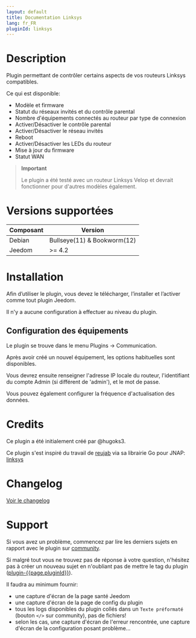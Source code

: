 ```yaml
---
layout: default
title: Documentation Linksys
lang: fr_FR
pluginId: linksys
---
```


# Description

Plugin permettant de contrôler certains aspects de vos routeurs Linksys compatibles.

Ce qui est disponible:

- Modèle et firmware
- Statut du réseaux invités et du contrôle parental
- Nombre d'équipements connectés au routeur par type de connexion
- Activer/Désactiver le contrôle parental
- Activer/Désactiver le réseau invités
- Reboot
- Activer/Désactiver les LEDs du routeur
- Mise à jour du firmware
- Statut WAN

> **Important**
>
> Le plugin a été testé avec un routeur Linksys Velop et devrait fonctionner pour d'autres modèles également.

# Versions supportées

| Composant | Version                     |
|-----------|-----------------------------|
| Debian    | Bullseye(11) & Bookworm(12) |
| Jeedom    | >= 4.2                      |

# Installation

Afin d’utiliser le plugin, vous devez le télécharger, l’installer et l’activer comme tout plugin Jeedom.

Il n'y a aucune configuration à effectuer au niveau du plugin.

## Configuration des équipements

Le plugin se trouve dans le menu Plugins → Communication.

Après avoir créé un nouvel équipement, les options habituelles sont disponibles.

Vous devrez ensuite renseigner l'adresse IP locale du routeur, l'identifiant du compte Admin (si différent de 'admin'), et le mot de passe.

Vous pouvez également configurer la fréquence d'actualisation des données.

# Credits

Ce plugin a été initialement créé par @hugoks3.

Ce plugin s'est inspiré du travail de [reujab](https://github.com/reujab) via sa librairie Go pour JNAP: [linksys](https://github.com/reujab/linksys)

# Changelog

[Voir le changelog](./changelog)

# Support

Si vous avez un problème, commencez par lire les derniers sujets en rapport avec le plugin sur [community]({{site.forum}}/tag/plugin-{{page.pluginId}}).

Si malgré tout vous ne trouvez pas de réponse à votre question, n'hésitez pas à créer un nouveau sujet en n'oubliant pas de mettre le tag du plugin ([plugin-{{page.pluginId}}]({{site.forum}}/tag/plugin-{{page.pluginId}})).

Il faudra au minimum fournir:

- une capture d'écran de la page santé Jeedom
- une capture d'écran de la page de config du plugin
- tous les logs disponibles du plugin collés dans un `Texte préformaté` (bouton `</>` sur community), pas de fichiers!
- selon les cas, une capture d'écran de l'erreur rencontrée, une capture d'écran de la configuration posant problème...
